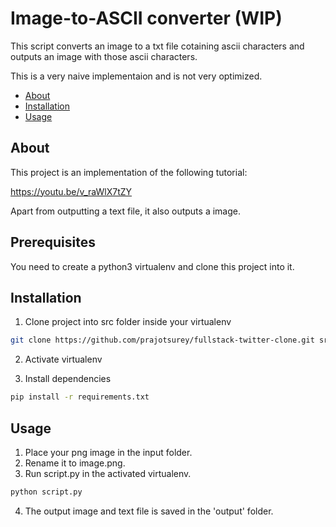 # Image-to-ASCII converter (WIP)

This script converts an image to a txt file cotaining ascii characters and outputs an image with those ascii characters.

This is a very naive implementaion and is not very optimized.

* [About](#about)
* [Installation](#user-content-installation)
* [Usage](#user-content-usage)

## About
This project is an implementation of the following tutorial:

https://youtu.be/v_raWlX7tZY

Apart from outputting a text file, it also outputs a image.

## Prerequisites

You need to create a python3 virtualenv and clone this project into it.

## Installation

1. Clone project into src folder inside your virtualenv

```bash
git clone https://github.com/prajotsurey/fullstack-twitter-clone.git src
```
2. Activate virtualenv

3. Install dependencies

```bash
pip install -r requirements.txt
```

## Usage

1. Place your png image in the input folder.
2. Rename it to image.png.
3. Run script.py in the activated virtualenv.

```bash
python script.py
```
4. The output image and text file is saved in the 'output' folder.